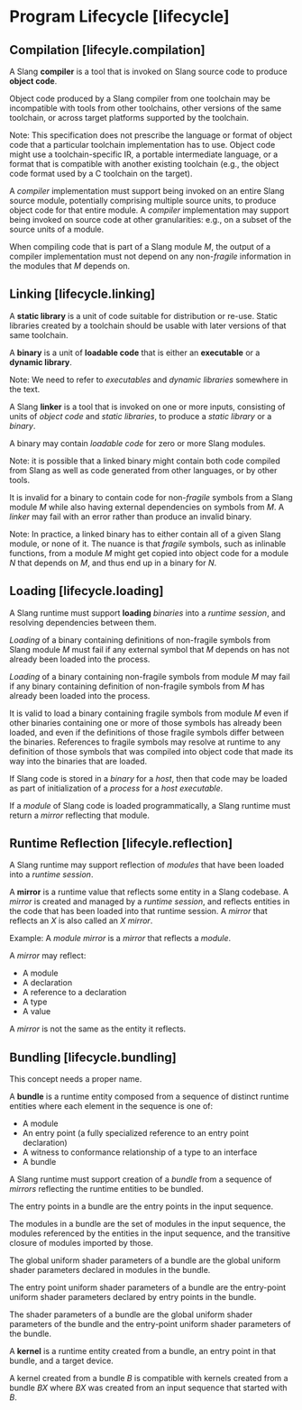 Program Lifecycle [lifecycle]
=================

Compilation [lifecyle.compilation]
-----------

A Slang **compiler** is a tool that is invoked on Slang source code to produce **object code**.

Object code produced by a Slang compiler from one toolchain may be incompatible with tools from other toolchains, other versions of the same toolchain, or across target platforms supported by the toolchain.

Note: This specification does not prescribe the language or format of object code that a particular toolchain implementation has to use.
Object code might use a toolchain-specific IR, a portable intermediate language, or a format that is compatible with another existing toolchain (e.g., the object code format used by a C toolchain on the target).

A *compiler* implementation must support being invoked on an entire Slang source module, potentially comprising multiple source units, to produce object code for that entire module.
A *compiler* implementation may support being invoked on source code at other granularities: e.g., on a subset of the source units of a module.

When compiling code that is part of a Slang module _M_, the output of a compiler implementation must not depend on any non-*fragile* information in the modules that _M_ depends on.

Linking [lifecycle.linking]
-------

A **static library** is a unit of code suitable for distribution or re-use.
Static libraries created by a toolchain should be usable with later versions of that same toolchain.

A **binary** is a unit of **loadable code** that is either an **executable** or a **dynamic library**.

Note: We need to refer to *executables* and *dynamic libraries* somewhere in the text.

A Slang **linker** is a tool that is invoked on one or more inputs, consisting of units of *object code* and *static libraries*, to produce a *static library* or a *binary*.

A binary may contain *loadable code* for zero or more Slang modules.

Note: it is possible that a linked binary might contain both code compiled from Slang as well as code generated from other languages, or by other tools.

It is invalid for a binary to contain code for non-*fragile* symbols from a Slang module _M_ while also having external dependencies on symbols from _M_.
A *linker* may fail with an error rather than produce an invalid binary.

Note: In practice, a linked binary has to either contain all of a given Slang module, or none of it.
The nuance is that *fragile* symbols, such as inlinable functions, from a module _M_ might get copied into object code for a module _N_ that depends on _M_, and thus end up in a binary for _N_.

Loading [lifecycle.loading]
-------

A Slang runtime must support **loading** *binaries* into a *runtime session*, and resolving dependencies between them.

*Loading* of a binary containing definitions of non-fragile symbols from Slang module _M_ must fail if any external symbol that _M_ depends on has not already been loaded into the process.

*Loading* of a binary containing non-fragile symbols from module _M_ may fail if any binary containing definition of non-fragile symbols from _M_ has already been loaded into the process.

It is valid to load a binary containing fragile symbols from module _M_ even if other binaries containing one or more of those symbols has already been loaded, and even if the definitions of those fragile symbols differ between the binaries.
References to fragile symbols may resolve at runtime to any definition of those symbols that was compiled into object code that made its way into the binaries that are loaded.

If Slang code is stored in a *binary* for a *host*, then that code may be loaded as part of initialization of a *process* for a *host* *executable*.

If a *module* of Slang code is loaded programmatically, a Slang runtime must return a *mirror* reflecting that module.

Runtime Reflection [lifecyle.reflection]
------------------

A Slang runtime may support reflection of *modules* that have been loaded into a *runtime session*.

A **mirror** is a runtime value that reflects some entity in a Slang codebase.
A *mirror* is created and managed by a *runtime session*, and reflects entities in the code that has been loaded into that runtime session.
A *mirror* that reflects an _X_ is also called an _X_ *mirror*.

Example: A *module* *mirror* is a *mirror* that reflects a *module*.

A *mirror* may reflect:

* A module
* A declaration
* A reference to a declaration
* A type
* A value

A *mirror* is not the same as the entity it reflects.

Bundling [lifecycle.bundling]
--------

<div class="issue">
This concept needs a proper name.
</div>

A **bundle** is a runtime entity composed from a sequence of distinct runtime entities where each element in the sequence is one of:

* A module
* An entry point (a fully specialized reference to an entry point declaration)
* A witness to conformance relationship of a type to an interface
* A bundle

A Slang runtime must support creation of a *bundle* from a sequence of *mirrors* reflecting the runtime entities to be bundled.

The entry points in a bundle are the entry points in the input sequence.

The modules in a bundle are the set of modules in the input sequence, the modules referenced by the entities in the input sequence, and the transitive closure of modules imported by those.

The global uniform shader parameters of a bundle are the global uniform shader parameters declared in modules in the bundle.

The entry point uniform shader parameters of a bundle are the entry-point uniform shader parameters declared by entry points in the bundle.

The shader parameters of a bundle are the global uniform shader parameters of the bundle and the entry-point uniform shader parameters of the bundle.

A **kernel** is a runtime entity created from a bundle, an entry point in that bundle, and a target device.

A kernel created from a bundle _B_ is compatible with kernels created from a bundle _BX_ where _BX_ was created from an input sequence that started with _B_.
